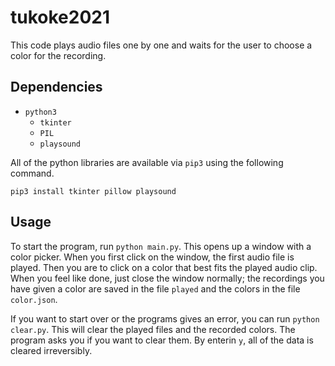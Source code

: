# tukoke2021
This code plays audio files one by one and waits for the user to choose a color for the recording.

## Dependencies
* `python3`
    * `tkinter`
    * `PIL`
    * `playsound`

All of the python libraries are available via `pip3` using the following command.
```
pip3 install tkinter pillow playsound
```

## Usage
To start the program, run `python main.py`. This opens up a window with a color picker. When you first click on the window, the first audio file is played. Then you are to click on a color that best fits the played audio clip. When you feel like done, just close the window normally; the recordings you have given a color are saved in the file `played` and the colors in the file `color.json`.

If you want to start over or the programs gives an error, you can run `python clear.py`. This will clear the played files and the recorded colors. The program asks you if you want to clear them. By enterin `y`, all of the data is cleared irreversibly.
